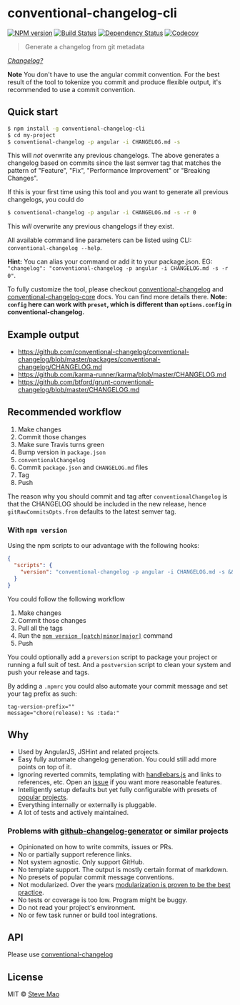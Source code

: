 # conventional-changelog-cli

[![NPM version][npm-image]][npm-url]
[![Build Status][ci-image]][ci-url]
[![Dependency Status][daviddm-image]][daviddm-url]
[![Codecov][codecov-image]][codecov-url]

> Generate a changelog from git metadata

*[Changelog?](https://speakerdeck.com/stevemao/compose-a-changelog)*

**Note** You don't have to use the angular commit convention. For the best result of the tool to tokenize you commit and produce flexible output, it's recommended to use a commit convention.


## Quick start

```sh
$ npm install -g conventional-changelog-cli
$ cd my-project
$ conventional-changelog -p angular -i CHANGELOG.md -s
```

This will *not* overwrite any previous changelogs. The above generates a changelog based on commits since the last semver tag that matches the pattern of "Feature", "Fix", "Performance Improvement" or "Breaking Changes".

If this is your first time using this tool and you want to generate all previous changelogs, you could do

```sh
$ conventional-changelog -p angular -i CHANGELOG.md -s -r 0
```

This *will* overwrite any previous changelogs if they exist.

All available command line parameters can be listed using CLI: `conventional-changelog --help`.

**Hint:** You can alias your command or add it to your package.json. EG: `"changelog": "conventional-changelog -p angular -i CHANGELOG.md -s -r 0"`.

To fully customize the tool, please checkout [conventional-changelog](https://github.com/ajoslin/conventional-changelog) and [conventional-changelog-core](https://github.com/conventional-changelog/conventional-changelog/tree/master/packages/conventional-changelog-core) docs. You can find more details there. **Note: `config` here can work with `preset`, which is different than `options.config` in conventional-changelog.**


## Example output

- https://github.com/conventional-changelog/conventional-changelog/blob/master/packages/conventional-changelog/CHANGELOG.md
- https://github.com/karma-runner/karma/blob/master/CHANGELOG.md
- https://github.com/btford/grunt-conventional-changelog/blob/master/CHANGELOG.md


## Recommended workflow

1. Make changes
1. Commit those changes
1. Make sure Travis turns green
1. Bump version in `package.json`
1. `conventionalChangelog`
1. Commit `package.json` and `CHANGELOG.md` files
1. Tag
1. Push

The reason why you should commit and tag after `conventionalChangelog` is that the CHANGELOG should be included in the new release, hence `gitRawCommitsOpts.from` defaults to the latest semver tag.


### With `npm version`

Using the npm scripts to our advantage with the following hooks:

```json
{
  "scripts": {
    "version": "conventional-changelog -p angular -i CHANGELOG.md -s && git add CHANGELOG.md"
  }
}
```

You could follow the following workflow

1. Make changes
1. Commit those changes
1. Pull all the tags
1. Run the [`npm version [patch|minor|major]`](https://docs.npmjs.com/cli/version) command
1. Push

You could optionally add a `preversion` script to package your project or running a full suit of test.
And a `postversion` script to clean your system and push your release and tags.

By adding a `.npmrc` you could also automate your commit message and set your tag prefix as such:

```
tag-version-prefix=""
message="chore(release): %s :tada:"
```


## Why

- Used by AngularJS, JSHint and related projects.
- Easy fully automate changelog generation. You could still add more points on top of it.
- Ignoring reverted commits, templating with [handlebars.js](https://github.com/wycats/handlebars.js) and links to references, etc. Open an [issue](../../issues/new) if you want more reasonable features.
- Intelligently setup defaults but yet fully configurable with presets of [popular projects](https://github.com/conventional-changelog/conventional-changelog/tree/master/packages/conventional-changelog#preset).
- Everything internally or externally is pluggable.
- A lot of tests and actively maintained.

### Problems with [github-changelog-generator](https://github.com/skywinder/github-changelog-generator) or similar projects

- Opinionated on how to write commits, issues or PRs.
- No or partially support reference links.
- Not system agnostic. Only support GitHub.
- No template support. The output is mostly certain format of markdown.
- No presets of popular commit message conventions.
- Not modularized. Over the years [modularization is proven to be the best practice](https://github.com/sindresorhus/ama/issues/10#issuecomment-117766328).
- No tests or coverage is too low. Program might be buggy.
- Do not read your project's environment.
- No or few task runner or build tool integrations.


## API

Please use [conventional-changelog](https://github.com/conventional-changelog/conventional-changelog) 


## License

MIT © [Steve Mao](https://github.com/stevemao)


[npm-image]: https://badge.fury.io/js/conventional-changelog-cli.svg
[npm-url]: https://npmjs.org/package/conventional-changelog-cli
[ci-image]: https://github.com/conventional-changelog/conventional-changelog/workflows/ci/badge.svg
[ci-url]: https://github.com/conventional-changelog/conventional-changelog/actions?query=workflow%3Aci+branch%3Amaster
[daviddm-image]: https://david-dm.org/conventional-changelog/conventional-changelog-cli.svg?theme=shields.io
[daviddm-url]: https://david-dm.org/conventional-changelog/conventional-changelog-cli
[codecov-image]: https://codecov.io/gh/conventional-changelog/conventional-changelog/branch/master/graph/badge.svg
[codecov-url]: https://codecov.io/gh/conventional-changelog/conventional-changelog
